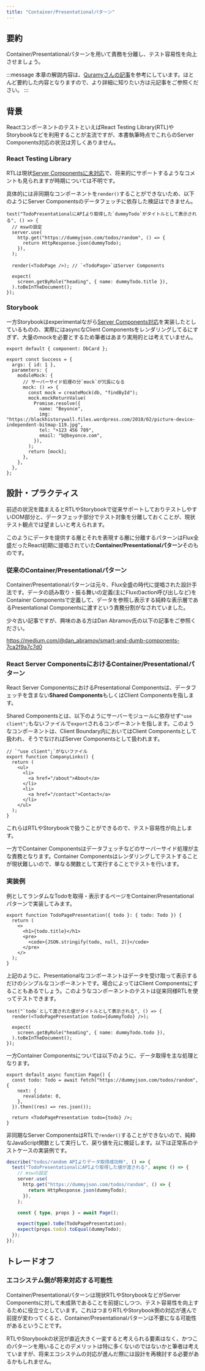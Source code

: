 ```yaml
---
title: "Container/Presentationalパターン"
---
```


## 要約

Container/Presentationalパターンを用いて責務を分離し、テスト容易性を向上させましょう。

:::message
本章の解説内容は、[Quramyさんの記事](https://quramy.medium.com/react-server-component-%E3%81%AE%E3%83%86%E3%82%B9%E3%83%88%E3%81%A8-container-presentation-separation-7da455d66576)を参考にしています。ほとんど要約した内容となりますので、より詳細に知りたい方は元記事をご参照ください。
:::

## 背景

ReactコンポーネントのテストといえばReact Testing Library(RTL)やStorybookなどを利用することが主流ですが、本書執筆時点でこれらのServer Components対応の状況は芳しくありません。

### React Testing Library

RTLは現状[Server Componentsに未対応](https://github.com/testing-library/react-testing-library/issues/1209)で、将来的にサポートするようなコメントも見られますが時期については不明です。

具体的には非同期なコンポーネントを`render()`することができないため、以下のようにServer Componentsのデータフェッチに依存した検証はできません。

```tsx
test("TodoPresentationalにAPIより取得した`dummyTodo`がタイトルとして表示される", () => {
  // mswの設定
  server.use(
    http.get("https://dummyjson.com/todos/random", () => {
      return HttpResponse.json(dummyTodo);
    }),
  );

  render(<TodoPage />); // `<TodoPage>`はServer Components

  expect(
    screen.getByRole("heading", { name: dummyTodo.title }),
  ).toBeInTheDocument();
});
```

### Storybook

一方Storybookはexperimentalながら[Server Components対応](https://storybook.js.org/blog/storybook-react-server-components/)を実装したとしているものの、実際にはasyncなClient Componentsをレンダリングしてるにすぎず、大量のmockを必要とするため筆者はあまり実用的とは考えていません。

```tsx
export default { component: DbCard };

export const Success = {
  args: { id: 1 },
  parameters: {
    moduleMock: {
      // サーバーサイド処理の分`mock`が冗長になる
      mock: () => {
        const mock = createMock(db, "findById");
        mock.mockReturnValue(
          Promise.resolve({
            name: "Beyonce",
            img: "https://blackhistorywall.files.wordpress.com/2010/02/picture-device-independent-bitmap-119.jpg",
            tel: "+123 456 789",
            email: "b@beyonce.com",
          }),
        );
        return [mock];
      },
    },
  },
};
```

## 設計・プラクティス

前述の状況を踏まえるとRTLやStorybookで従来サポートしておりテストしやすいDOM部分と、データフェッチ部分でテスト対象を分離しておくことが、現状テスト観点では望ましいと考えられます。

このようにデータを提供する層とそれを表現する層に分離するパターンはFlux全盛だったReact初期に提唱されていた**Container/Presentationalパターン**そのものです。

### 従来のContainer/Presentationalパターン

Container/Presentationalパターンは元々、Flux全盛の時代に提唱された設計手法です。データの読み取り・振る舞いの定義(主にFluxのaction呼び出しなど)をContainer Componentsで定義して、データを参照し表示する純粋な表示層であるPresentational Componentsに渡すという責務分割がなされていました。

少々古い記事ですが、興味のある方はDan Abramov氏の以下の記事をご参照ください。

https://medium.com/@dan_abramov/smart-and-dumb-components-7ca2f9a7c7d0

### React Server ComponentsにおけるContainer/Presentationalパターン

React Server ComponentsにおけるPresentational Componentsは、データフェッチを含まない**Shared Components**もしくはClient Componentsを指します。

Shared Componentsとは、以下のようにサーバーモジュールに依存せず`"use client";`もないファイルで`export`されるコンポーネントを指します。このようなコンポーネントは、Client Boundary内においてはClient Componentsとして扱われ、そうでなければServer Componentsとして扱われます。

```tsx
// `"use client";`がないファイル
export function CompanyLinks() {
  return (
    <ul>
      <li>
        <a href="/about">About</a>
      </li>
      <li>
        <a href="/contact">Contact</a>
      </li>
    </ul>
  );
}
```

これらはRTLやStorybookで扱うことができるので、テスト容易性が向上します。

一方でContainer Componentsはデータフェッチなどのサーバーサイド処理が主な責務となります。Container Componentsはレンダリングしてテストすることが現状難しいので、単なる関数として実行することでテストを行います。

### 実装例

例としてランダムなTodoを取得・表示するページをContainer/Presentationalパターンで実装してみます。

```tsx
export function TodoPagePresentation({ todo }: { todo: Todo }) {
  return (
    <>
      <h1>{todo.title}</h1>
      <pre>
        <code>{JSON.stringify(todo, null, 2)}</code>
      </pre>
    </>
  );
}
```

上記のように、Presentationalなコンポーネントはデータを受け取って表示するだけのシンプルなコンポーネントです。場合によってはClient Componentsにすることもあるでしょう。このようなコンポーネントのテストは従来同様RTLを使ってテストできます。

```tsx
test("`todo`として渡された値がタイトルとして表示される", () => {
  render(<TodoPagePresentation todo={dummyTodo} />);

  expect(
    screen.getByRole("heading", { name: dummyTodo.todo }),
  ).toBeInTheDocument();
});
```

一方Container Componentsについては以下のように、データ取得を主な処理となります。

```tsx
export default async function Page() {
  const todo: Todo = await fetch("https://dummyjson.com/todos/random", {
    next: {
      revalidate: 0,
    },
  }).then((res) => res.json());

  return <TodoPagePresentation todo={todo} />;
}
```

非同期なServer ComponentsはRTLで`render()`することができないので、純粋なJavaScript関数として実行して、戻り値を元に検証します。以下は正常系のテストケースの実装例です。

```ts
describe("todos/random APIよりデータ取得成功時", () => {
  test("TodoPresentationalにAPIより取得した値が渡される", async () => {
    // mswの設定
    server.use(
      http.get("https://dummyjson.com/todos/random", () => {
        return HttpResponse.json(dummyTodo);
      }),
    );

    const { type, props } = await Page();

    expect(type).toBe(TodoPagePresentation);
    expect(props.todo).toEqual(dummyTodo);
  });
});
```

## トレードオフ

### エコシステム側が将来対応する可能性

Container/Presentationalパターンは現状RTLやStorybookなどがServer Componentsに対して未成熟であることを前提にしつつ、テスト容易性を向上するために役立つとしています。これはつまりRTLやStorybook側の対応が進んで前提が変わってくると、Container/Presentationalパターンは不要になる可能性があるということです。

RTLやStorybookの状況が直近大きく一変すると考えられる要素はなく、かつこのパターンを用いることのデメリットは特に多くないのではないかと筆者は考えていますが、将来エコシステムの対応が進んだ際には設計を再検討する必要があるかもしれません。
